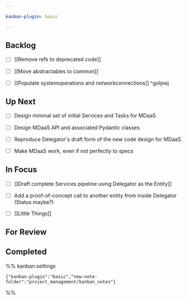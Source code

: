 ```yaml
---

kanban-plugin: basic

---
```


## Backlog

- [ ] [[Remove refs to deprecated code]]
- [ ] [[Move abstractables to common]]
- [ ] [[Populate systemoperations and networkconnections]] ^golpwj


## Up Next

- [ ] Design minimal set of initial Services and Tasks for MDaaS
- [ ] Design MDaaS API and associated Pydantic classes
- [ ] Reproduce Delegator's draft form of the new code design for MDaaS
- [ ] Make MDaaS work, even if not perfectly to specs


## In Focus

- [ ] [[Draft complete Services pipeline using Delegator as the Entity]]
- [ ] Add a proof-of-concept call to another entity from inside Delegator (Status maybe?)
- [ ] [[Little Things]]


## For Review



## Completed





%% kanban:settings
```
{"kanban-plugin":"basic","new-note-folder":"project_management/kanban_notes"}
```
%%